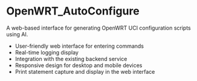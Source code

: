# OpenWRT_AutoConfigure
A web-based interface for generating OpenWRT UCI configuration scripts using AI.
- User-friendly web interface for entering commands
- Real-time logging display
- Integration with the existing backend service
- Responsive design for desktop and mobile devices
- Print statement capture and display in the web interface
